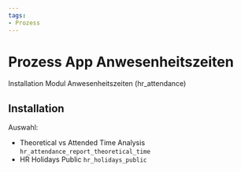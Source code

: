 ```yaml
---
tags:
- Prozess
---
```

# Prozess App Anwesenheitszeiten
Installation Modul Anwesenheitszeiten (hr_attendance)

## Installation

Auswahl:
* Theoretical vs Attended Time Analysis `hr_attendance_report_theoretical_time`
* HR Holidays Public `hr_holidays_public`